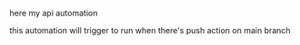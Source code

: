 here my api automation

this automation will trigger to run when there's push action on main branch
